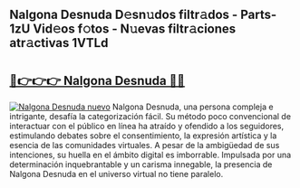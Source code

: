 ## Nalgona Desnuda D𝚎sn𝚞dos filtr𝚊dos - Parts-1zU Vid𝚎os f𝚘tos - N𝚞evas filtr𝚊ciones atr𝚊ctivas 1VTLd

# <h2><a href="http://mbdaja.tromn.icu/?c=Nalgona+Desnuda">🔗👉👉👉 Nalgona Desnuda 🔗🔗</a></h2>

[![Nalgona Desnuda nuevo](https://i.imgur.com/pEAQMta.gif)](http://mbdaja.tromn.icu/?c=Nalgona+Desnuda)
Nalgona Desnuda, una persona compleja e intrigante, desafía la categorización fácil. Su método poco convencional de interactuar con el público en línea ha atraído y ofendido a los seguidores, estimulando debates sobre el consentimiento, la expresión artística y la esencia de las comunidades virtuales. A pesar de la ambigüedad de sus intenciones, su huella en el ámbito digital es imborrable. Impulsada por una determinación inquebrantable y un carisma innegable, la presencia de Nalgona Desnuda en el universo virtual no tiene paralelo.
